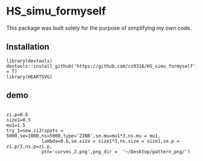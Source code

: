 # HS_simu_formyself

This package was built solely for the purpose of simplifying my own code.

## Installation

```{r}
library(devtools)
devtools::install_github('https://github.com/cz0316/HS_simu_formyself',force = T)
library(HEARTSVG)
```


## demo

```{r}

zi.p=0.6
size1=0.5
mu1=1.5
try_1=new.zi3(spots = 5000,se=1000,ns=5000,type='ZINB',se.mu=mu1*3,ns.mu = mu1,
             lambda=0.6,se.size = size1*3,ns.size = size1,se.p = zi.p/3,ns.p=zi.p,
             ptn='curves_2.png',png_dir =  '~/Desktop/pattern_png/')
```






